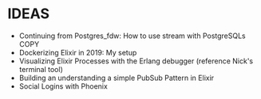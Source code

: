 # IDEAS

- Continuing from Postgres_fdw: How to use stream with PostgreSQLs COPY
- Dockerizing Elixir in 2019: My setup
- Visualizing Elixir Processes with the Erlang debugger (reference Nick's terminal tool)
- Building an understanding a simple PubSub Pattern in Elixir
- Social Logins with Phoenix
